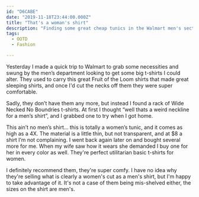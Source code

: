 ```yaml
---
id: "D6CABE"
date: "2019-11-18T23:44:00.000Z"
title: "That's a woman's shirt"
description: "Finding some great cheap tunics in the Walmart men's section"
tags:
  - OOTD
  - Fashion

---
```

Yesterday I made a quick trip to Walmart to grab some necessities and swung by the men’s department looking to get some big t-shirts I could alter. They used to carry this great Fruit of the Loom shirts that made great sleeping shirts, and once I'd cut the necks off them they were super comfortable.

Sadly, they don’t have them any more, but instead I found a rack of Wide Necked No Boundries t-shirts. At first I thought “well thats a weird neckline for a men’s shirt”, and I grabbed one to try when I got home.

This ain’t no men’s shirt... this is totally a women’s tunic, and it comes as high as a 4X. The material is a little thin, but not transparent, and at $8 a shirt I’m not complaining. I went back again later on and bought several more for me. When my wife saw how it wears she demanded I buy one for her in every color as well. They're perfect utilitarian basic t-shirts for women.

I definitely recommend them, they're super comfy. I have no idea why they're selling what is clearly a women's cut as a men's shirt, but I'm happy to take advantage of it. It's not a case of them being mis-shelved either, the sizes on the shirt are men's.
